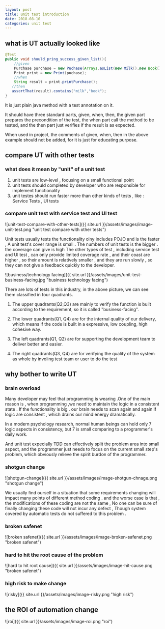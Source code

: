 ```yaml
---
layout: post
title: unit test introduction
date: 2018-08-10
categories: unit test
---
```



## what is UT actually looked like

```java
@Test
public void should_pring_success_given_list(){
	//given
	Purchase purchase = new Puchase(Arrays.asList(new Milk(),new Book()));
    Print print = new Print(puchase);
    //when
    String result = print.printPurchase();
   //then
   assertThat(result).contains("milk","book");
} 
```
It is just plain java method with a test annotation on it.

It should have three standard parts, given, when, then, the given part prepares the precondition of the test, the when part call the method to be tested, and the then part just verifies if the result is as expected. 

When used in project, the comments of given, when, then in the above example should not be added, for it is just for educating purpose.


## compare UT with other tests

### what does it mean by "unit" of a unit test

1.  unit tests are low-level , focusing on a small functional point
2.  unit tests should completed by developer who are responsible for implement functionality
3.  unit testes should run faster more than other kinds of tests , like : Service Tests , UI tests


### compare unit test with service test and UI test


![unit-test-compare-with-other-tests]({{ site.url }}/assets/images/image-unit-test.png "unit test compare with other tests")

Unit tests usually tests the functionality olny includes POJO and is the faster , A unit test's cover range is small . The numbers of unit tests is the bigger . the coverage can give is high
The other types of test  , including service test and UI test , can only provide  limited coverage rate , and their coast are higher , so their amount is relatively smaller , and they are run slowly , so they can not give a feedback quickly to the developer.

![business/technology facing]({{ site.url }}/assets/images/unit-test-business-facing.jpg "business technology facing")

There are lots of tests in this industry, in the above picture, we can see them classified in four quadrants. 

1. The upper quadrants(Q2,Q3) are mainly to verify the function is built according to the requirement, so it is called "business-facing". 

2. The lower quadrants(Q1, Q4) are for the internal quality of our delivery, which means if the code is built in a expressive, low coupling, high cohesive way.

3. The left quadrants(Q1, Q2)  are for supporting the development team to deliver better and easier.

4. The right quadrants(Q3, Q4) are for verifying the quality of the system as whole by involing test team or user to do the test


## why bother to write UT


### brain overload

Many developer may feel that programming is wearing .One of the main reason is , when programming ,we need to maintain the logic in a consistent state . If the functionality is big . our brain needs to scan again and again if logic are consistent , which drains our mind energy dramatically. 

In a modern psychology research, normal human beings can hold only 7 logic aspects in consistency, but 7 is small comparing to a programmer's daily work.

And unit test expecially TDD can effectively split the problem area into small aspect, and the programmer just needs to focus on the current small step's problem, which obviously relieve the spirit burdon of the programmer.


### shotgun change

![shotgun-change]({{ site.url }}/assets/images/image-shotgun-chnage.png "shotgun change")

We usually find ourself in a situation that some requirements changing  will impact many points of different method coding  . and the worse case is that , the modifications of these coding are not the same , No one can be sure of finally changing these code will not incur any defect , Though system covered by automatic tests do not suffered to this problem .  

### broken safenet

![broken safenet]({{ site.url }}/assets/images/image-broken-safenet.png "broken safenet")

### hard to hit the root cause of the problem

![hard to hit root cause]({{ site.url }}/assets/images/image-hit-cause.png "broken safenet")

### high risk to make change

![risky]({{ site.url }}/assets/images/image-risky.png "high risk")

## the ROI of automation change

![roi]({{ site.url }}/assets/images/image-roi.png "roi")
